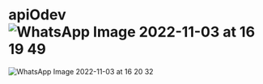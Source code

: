 # apiOdev![WhatsApp Image 2022-11-03 at 16 19 49](https://user-images.githubusercontent.com/67433327/199746534-ba9ba5af-312e-48c8-8c08-a4f6017bf24d.jpeg)
![WhatsApp Image 2022-11-03 at 16 20 32](https://user-images.githubusercontent.com/67433327/199746565-a2667889-ea57-4288-9be5-0cc53d9f7843.jpeg)
